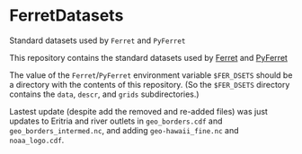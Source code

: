 # FerretDatasets
Standard datasets used by `Ferret` and `PyFerret`

This repository contains the standard datasets used by 
[Ferret](http://github.com/NOAA-PMEL/Ferret) 
and 
[PyFerret](http://github.com/NOAA-PMEL/PyFerret)

The value of the `Ferret`/`PyFerret` environment variable `$FER_DSETS` 
should be a directory with the contents of this repository. 
(So the `$FER_DSETS` directory contains the `data`, `descr`, and 
`grids` subdirectories.)

Lastest update (despite add the removed and re-added files) was just 
updates to Eritria and river outlets in `geo_borders.cdf` and 
`geo_borders_intermed.nc`, and adding `geo-hawaii_fine.nc` and 
`noaa_logo.cdf`.

